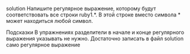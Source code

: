 solution
Напишите регулярное выражение, которому будут соответствовать все строки ruby1.*. В этой строке вместо символа * может находиться любой символ.

Подсказки
В упражнениях разделители в начале и конце регулярного выражения указывать не нужно. Достаточно записать в файл solution само регулярное выражение